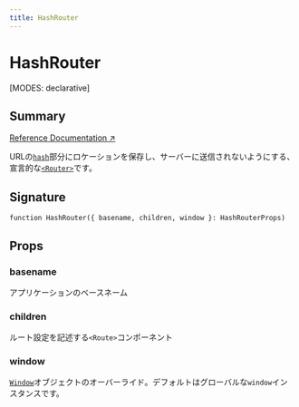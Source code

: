 ```yaml
---
title: HashRouter
---
```


# HashRouter

<!--
⚠️ ⚠️ IMPORTANT ⚠️ ⚠️ 

Thank you for helping improve our documentation!

This file is auto-generated from the JSDoc comments in the source
code, so please edit the JSDoc comments in the file below and this
file will be re-generated once those changes are merged.

https://github.com/remix-run/react-router/blob/main/packages/react-router/lib/dom/lib.tsx
-->

[MODES: declarative]

## Summary

[Reference Documentation ↗](https://api.reactrouter.com/v7/functions/react_router.HashRouter.html)

URLの[`hash`](https://developer.mozilla.org/en-US/docs/Web/API/URL/hash)部分にロケーションを保存し、サーバーに送信されないようにする、宣言的な[`<Router>`](../declarative-routers/Router)です。

## Signature

```tsx
function HashRouter({ basename, children, window }: HashRouterProps)
```

## Props

### basename

アプリケーションのベースネーム

### children

ルート設定を記述する``<Route>``コンポーネント

### window

[`Window`](https://developer.mozilla.org/en-US/docs/Web/API/Window)オブジェクトのオーバーライド。デフォルトはグローバルな`window`インスタンスです。